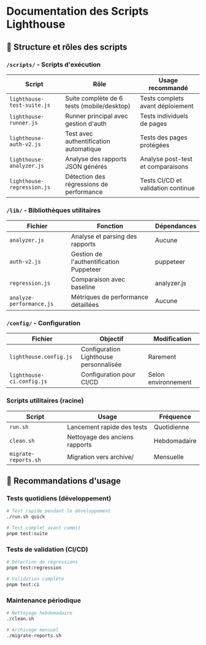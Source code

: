 <!-- @format -->

# Documentation des Scripts Lighthouse

## 📁 **Structure et rôles des scripts**

### `/scripts/` - Scripts d'exécution

| Script                     | Rôle                                       | Usage recommandé                   |
| -------------------------- | ------------------------------------------ | ---------------------------------- |
| `lighthouse-test-suite.js` | Suite complète de 6 tests (mobile/desktop) | Tests complets avant déploiement   |
| `lighthouse-runner.js`     | Runner principal avec gestion d'auth       | Tests individuels de pages         |
| `lighthouse-auth-v2.js`    | Test avec authentification automatique     | Tests des pages protégées          |
| `lighthouse-analyzer.js`   | Analyse des rapports JSON générés          | Analyse post-test et comparaisons  |
| `lighthouse-regression.js` | Détection des régressions de performance   | Tests CI/CD et validation continue |

### `/lib/` - Bibliothèques utilitaires

| Fichier                  | Fonction                                | Dépendances |
| ------------------------ | --------------------------------------- | ----------- |
| `analyzer.js`            | Analyse et parsing des rapports         | Aucune      |
| `auth-v2.js`             | Gestion de l'authentification Puppeteer | puppeteer   |
| `regression.js`          | Comparaison avec baseline               | analyzer.js |
| `analyze-performance.js` | Métriques de performance détaillées     | Aucune      |

### `/config/` - Configuration

| Fichier                   | Objectif                               | Modification        |
| ------------------------- | -------------------------------------- | ------------------- |
| `lighthouse.config.js`    | Configuration Lighthouse personnalisée | Rarement            |
| `lighthouse-ci.config.js` | Configuration pour CI/CD               | Selon environnement |

### Scripts utilitaires (racine)

| Script               | Usage                          | Fréquence    |
| -------------------- | ------------------------------ | ------------ |
| `run.sh`             | Lancement rapide des tests     | Quotidienne  |
| `clean.sh`           | Nettoyage des anciens rapports | Hebdomadaire |
| `migrate-reports.sh` | Migration vers archive/        | Mensuelle    |

## 🎯 **Recommandations d'usage**

### Tests quotidiens (développement)

```bash
# Test rapide pendant le développement
./run.sh quick

# Test complet avant commit
pnpm test:suite
```

### Tests de validation (CI/CD)

```bash
# Détection de régressions
pnpm test:regression

# Validation complète
pnpm test:ci
```

### Maintenance périodique

```bash
# Nettoyage hebdomadaire
./clean.sh

# Archivage mensuel
./migrate-reports.sh
```
